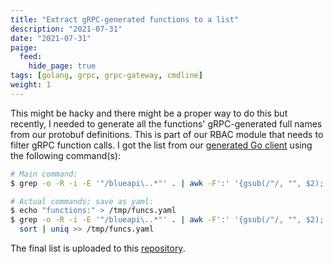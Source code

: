 ```yaml
---
title: "Extract gRPC-generated functions to a list"
description: "2021-07-31"
date: "2021-07-31"
paige:
  feed:
    hide_page: true
tags: [golang, grpc, grpc-gateway, cmdline]
weight: 1
---
```


This might be hacky and there might be a proper way to do this but recently, I needed to generate all the functions' gRPC-generated full names from our protobuf definitions. This is part of our RBAC module that needs to filter gRPC function calls. I got the list from our [generated Go client](https://github.com/alphauslabs/blue-sdk-go) using the following command(s):

```sh
# Main command:
$ grep -o -R -i -E '"/blueapi\..*"' . | awk -F':' '{gsub(/"/, "", $2); print "-", substr($2, 2);}' | sort | uniq

# Actual commands; save as yaml:
$ echo "functions:" > /tmp/funcs.yaml
$ grep -o -R -i -E '"/blueapi\..*"' . | awk -F':' '{gsub(/"/, "", $2); print "-", substr($2, 2);}' | \
  sort | uniq >> /tmp/funcs.yaml
```

The final list is uploaded to this [repository](https://github.com/alphauslabs/blueapi-functions).

<br>

